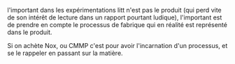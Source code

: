 l'important dans les expérimentations litt n'est pas le produit (qui perd vite de son intérêt de lecture dans un rapport pourtant ludique), l'important est de prendre en compte le processus de fabrique qui en réalité est représenté dans le produit. 

Si on achète Nox, ou CMMP c'est pour avoir l'incarnation d'un processus, et se le rappeler en passant sur la matière. 
